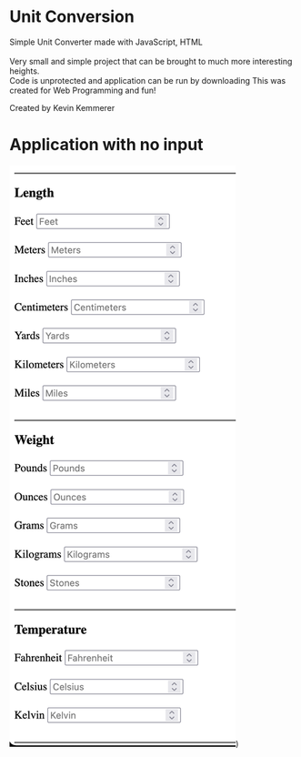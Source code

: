 # Unit Conversion
Simple Unit Converter made with JavaScript, HTML
<br/>
<br/>
Very small and simple project that can be brought to much more interesting heights.<br/>
Code is unprotected and application can be run by downloading 
This was created for Web Programming and fun!
<br/>

Created by Kevin Kemmerer
<br/>

# Application with no input
![conv](https://github.com/kkemmere/UnitConversion/blob/main/images/Screen%20Shot%202022-05-23%20at%208.54.51%20PM.png))
<br/>
